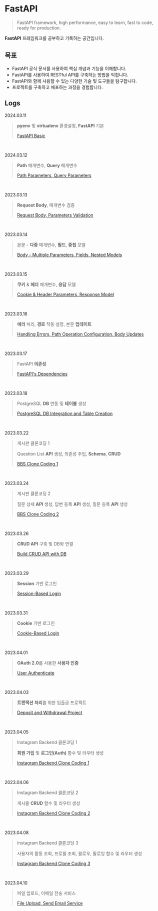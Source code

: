 # FastAPI

>FastAPI framework, high performance, easy to learn, fast to code, ready for production.

 **FastAPI** 프레임워크를 공부하고 기록하는 공간입니다.
<br>

## 목표

- FastAPI 공식 문서를 사용하여 핵심 개념과 기능을 이해합니다.
- FastAPI를 사용하여 RESTful API를 구축하는 방법을 익힙니다.
- FastAPI와 함께 사용할 수 있는 다양한 기술 및 도구들을 탐구합니다.
- 프로젝트를 구축하고 배포하는 과정을 경험합니다.

## Logs

2024.03.11
> **pyenv** 및 **virtualenv** 환경설정, **FastAPI** 기본
>
> [FastAPI Basic](https://github.com/kmseunh/FastAPI/blob/main/study-logs/2024-03-11-fastapi.md)

<br>

2024.03.12
> **Path** 매개변수, **Query** 매개변수
>
> [Path Parameters, Query Parameters](https://github.com/kmseunh/FastAPI/blob/main/study-logs/2024-03-12-fastapi.md)

<br>

2023.03.13
> **Request Body**, 매개변수 검증
>
> [Request Body, Parameters Validation](https://github.com/kmseunh/FastAPI/blob/main/study-logs/2024-03-13-fastapi.md)

<br>

2023.03.14
> 본문 - **다중** 매개변수, **필드**, **중첩** 모델
>
> [Body - Multiple Parameters, Fields, Nested Models](https://github.com/kmseunh/FastAPI/blob/main/study-logs/2024-03-14-fastapi.md)

<br>

2023.03.15
> **쿠키** & **헤더** 매개변수, **응답** 모델
>
> [Cookie & Header Parameters, Response Model](https://github.com/kmseunh/FastAPI/blob/main/study-logs/2024-03-15-fastapi.md)

<br>

2023.03.16
> **에러** 처리, **경로** 작동 설정, 본문 **업데이트**
>
> [Handling Errors, Path Operation Configuration, Body Updates](https://github.com/kmseunh/FastAPI/blob/main/study-logs/2024-03-16-fastapi.md)

<br>

2023.03.17
> FastAPI **의존성**
>
> [FastAPI's Dependencies](https://github.com/kmseunh/FastAPI/blob/main/study-logs/2024-03-17-fastapi.md)

<br>

2023.03.18
> PostgreSQL **DB** 연동 및 **테이블** 생성
>
> [PostgreSQL DB Integration and Table Creation](https://github.com/kmseunh/FastAPI/blob/main/study-logs/2024-03-18-fastapi.md)

<br>

2023.03.22
> 게시판 클론코딩 1
>
> Question List **API** 생성, 의존성 주입, **Schema**, **CRUD**
>
> [BBS Clone Coding 1](https://github.com/kmseunh/FastAPI/blob/main/study-logs/2024-03-22-fastapi.md)

<br>

2023.03.24
> 게시판 클론코딩 2
>
> 질문 상세 **API** 생성, 답변 등록 **API** 생성, 질문 등록 **API** 생성
>
> [BBS Clone Coding 2](https://github.com/kmseunh/FastAPI/blob/main/study-logs/2024-03-24-fastapi.md)

<br>

2023.03.26
> **CRUD API** 구축 및 DB와 연결
>
> [Build CRUD API with DB](https://github.com/kmseunh/FastAPI/blob/main/study-logs/2024-03-26-fastapi.md)

<br>

2023.03.29
> **Session** 기반 로그인
>
> [Session-Based Login](https://github.com/kmseunh/FastAPI/blob/main/study-logs/2024-03-29-fastapi.md)

<br>

2023.03.31
> **Cookie** 기반 로그인
>
> [Cookie-Based Login](https://github.com/kmseunh/FastAPI/blob/main/study-logs/2024-03-31-fastapi.md)

<br>

2023.04.01
> **OAuth 2.0**를 사용한 **사용자 인증**
>
> [User Authenticate](https://github.com/kmseunh/FastAPI/blob/main/study-logs/2024-04-01-fastapi.md)

<br>

2023.04.03
> **트랜잭션 처리**를 위한 입출금 프로젝트
>
> [Deposit and Withdrawal Project](https://github.com/kmseunh/FastAPI/blob/main/study-logs/2024-04-03-fastapi.md)

<br>

2023.04.05
> Instagram Backend 클론코딩 1
>
> **회원 가입** 및 **로그인(Auth)** 함수 및 라우터 생성
>
> [Instagram Backend Clone Coding 1](https://github.com/kmseunh/FastAPI/blob/main/study-logs/2024-04-05-fastapi.md)

<br>

2023.04.06
> Instagram Backend 클론코딩 2
>
> 게시물 **CRUD** 함수 및 라우터 생성
>
> [Instagram Backend Clone Coding 2](https://github.com/kmseunh/FastAPI/blob/main/study-logs/2024-04-06-fastapi.md)

<br>

2023.04.08
> Instagram Backend 클론코딩 3
>
> 사용자의 활동 조회, 프로필 조회, 팔로우, 팔로잉 함수 및 라우터 생성
>
> [Instagram Backend Clone Coding 3](https://github.com/kmseunh/FastAPI/blob/main/study-logs/2024-04-08-fastapi.md)

<br>

2023.04.10
> 파일 업로드, 이메일 전송 서비스
>
> [File Upload, Send Email Service](https://github.com/kmseunh/FastAPI/blob/main/study-logs/2024-04-10-fastapi.md)
